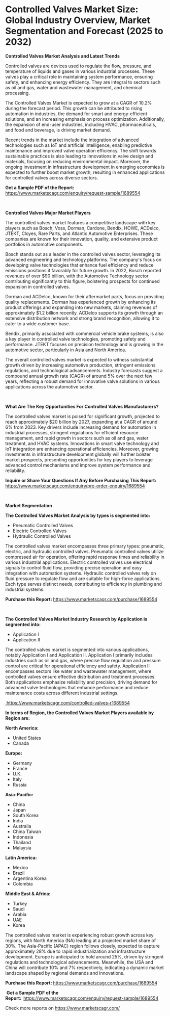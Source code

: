 <p><h1>Controlled Valves Market Size: Global Industry Overview, Market Segmentation and Forecast (2025 to 2032)</h1></p><p><strong>Controlled Valves Market Analysis and Latest Trends</strong></p>
<p><p>Controlled valves are devices used to regulate the flow, pressure, and temperature of liquids and gases in various industrial processes. These valves play a critical role in maintaining system performance, ensuring safety, and enhancing energy efficiency. They are integral to sectors such as oil and gas, water and wastewater management, and chemical processing.</p><p>The Controlled Valves Market is expected to grow at a CAGR of 10.2% during the forecast period. This growth can be attributed to rising automation in industries, the demand for smart and energy-efficient solutions, and an increasing emphasis on process optimization. Additionally, the expansion of end-user industries, including HVAC, pharmaceuticals, and food and beverage, is driving market demand. </p><p>Recent trends in the market include the integration of advanced technologies such as IoT and artificial intelligence, enabling predictive maintenance and improved valve operation efficiency. The shift towards sustainable practices is also leading to innovations in valve design and materials, focusing on reducing environmental impact. Moreover, the ongoing investment in infrastructure development in emerging economies is expected to further boost market growth, resulting in enhanced applications for controlled valves across diverse sectors.</p></p>
<p><strong>Get a Sample PDF of the Report:&nbsp;</strong> <a href="https://www.marketscagr.com/enquiry/request-sample/1689554?utm_campaign=1889&utm_medium=2&utm_source=Github&utm_content=ia&utm_term=07012025&utm_id=controlled-valves">https://www.marketscagr.com/enquiry/request-sample/1689554</a></p>
<p>&nbsp;</p>
<p><strong>Controlled Valves Major Market Players</strong></p>
<p><p>The controlled valves market features a competitive landscape with key players such as Bosch, Voss, Dorman, Cardone, Bendix, HOWE, ACDelco, JTEKT, Cloyes, Rare Parts, and Atlantic Automotive Enterprises. These companies are known for their innovation, quality, and extensive product portfolios in automotive components.</p><p>Bosch stands out as a leader in the controlled valves sector, leveraging its advanced engineering and technology platforms. The company's focus on developing valve technologies that enhance fuel efficiency and reduce emissions positions it favorably for future growth. In 2022, Bosch reported revenues of over $90 billion, with the Automotive Technology sector contributing significantly to this figure, bolstering prospects for continued expansion in controlled valves.</p><p>Dorman and ACDelco, known for their aftermarket parts, focus on providing quality replacements. Dorman has experienced growth by enhancing its product offerings and expanding into new markets, claiming revenues of approximately $1.2 billion recently. ACDelco supports its growth through an extensive distribution network and strong brand recognition, allowing it to cater to a wide customer base.</p><p>Bendix, primarily associated with commercial vehicle brake systems, is also a key player in controlled valve technologies, promoting safety and performance. JTEKT focuses on precision technology and is growing in the automotive sector, particularly in Asia and North America.</p><p>The overall controlled valves market is expected to witness substantial growth driven by increasing automotive production, stringent emissions regulations, and technological advancements. Industry forecasts suggest a compound annual growth rate (CAGR) of around 5% over the next few years, reflecting a robust demand for innovative valve solutions in various applications across the automotive sector.</p></p>
<p>&nbsp;</p>
<p><strong>What Are The Key Opportunities For Controlled Valves Manufacturers?</strong></p>
<p><p>The controlled valves market is poised for significant growth, projected to reach approximately $20 billion by 2027, expanding at a CAGR of around 6% from 2023. Key drivers include increasing demand for automation in industrial processes, stringent regulations for efficient resource management, and rapid growth in sectors such as oil and gas, water treatment, and HVAC systems. Innovations in smart valve technology and IoT integration are enhancing operational efficiencies. Moreover, growing investments in infrastructure development globally will further bolster market prospects, presenting opportunities for key players to leverage advanced control mechanisms and improve system performance and reliability.</p></p>
<p><strong>Inquire or Share Your Questions If Any Before Purchasing This Report:</strong> <a href="https://www.marketscagr.com/enquiry/pre-order-enquiry/1689554?utm_campaign=1889&utm_medium=2&utm_source=Github&utm_content=ia&utm_term=07012025&utm_id=controlled-valves">https://www.marketscagr.com/enquiry/pre-order-enquiry/1689554</a></p>
<p>&nbsp;</p>
<p><strong>Market Segmentation</strong></p>
<p><strong>The Controlled Valves Market Analysis by types is segmented into:</strong></p>
<p><ul><li>Pneumatic Controlled Valves</li><li>Electric Controlled Valves</li><li>Hydraulic Controlled Valves</li></ul></p>
<p><p>The controlled valves market encompasses three primary types: pneumatic, electric, and hydraulic controlled valves. Pneumatic controlled valves utilize compressed air for operation, offering rapid response times and reliability in various industrial applications. Electric controlled valves use electrical signals to control fluid flow, providing precise operation and easy integration with automation systems. Hydraulic controlled valves rely on fluid pressure to regulate flow and are suitable for high-force applications. Each type serves distinct needs, contributing to efficiency in plumbing and industrial systems.</p></p>
<p><strong>Purchase this Report:&nbsp;</strong><a href="https://www.marketscagr.com/purchase/1689554?utm_campaign=1889&utm_medium=2&utm_source=Github&utm_content=ia&utm_term=07012025&utm_id=controlled-valves">https://www.marketscagr.com/purchase/1689554</a></p>
<p>&nbsp;</p>
<p><strong>The Controlled Valves Market Industry Research by Application is segmented into:</strong></p>
<p><ul><li>Application I</li><li>Application II</li></ul></p>
<p><p>The controlled valves market is segmented into various applications, notably Application I and Application II. Application I primarily includes industries such as oil and gas, where precise flow regulation and pressure control are critical for operational efficiency and safety. Application II encompasses sectors like water and wastewater management, where controlled valves ensure effective distribution and treatment processes. Both applications emphasize reliability and precision, driving demand for advanced valve technologies that enhance performance and reduce maintenance costs across different industrial settings.</p></p>
<p><a href="https://www.marketscagr.com/controlled-valves-r1689554?utm_campaign=1889&utm_medium=2&utm_source=Github&utm_content=ia&utm_term=07012025&utm_id=controlled-valves">&nbsp;https://www.marketscagr.com/controlled-valves-r1689554</a></p>
<p><strong>In terms of Region, the Controlled Valves Market Players available by Region are:</strong></p>
<p>
    <p> <strong> North America: </strong>
        <ul>
            <li>United States</li>
            <li>Canada</li>
        </ul>
        </p> 
    <p> <strong> Europe: </strong>
        <ul>
            <li>Germany</li>
            <li>France</li>
            <li>U.K.</li>
            <li>Italy</li>
            <li>Russia</li>
        </ul>
        </p> 
    <p> <strong> Asia-Pacific: </strong>
        <ul>
            <li>China</li>
            <li>Japan</li>
            <li>South Korea</li>
            <li>India</li>
            <li>Australia</li>
            <li>China Taiwan</li>
            <li>Indonesia</li>
            <li>Thailand</li>
            <li>Malaysia</li>
        </ul>
        </p> 
    <p> <strong> Latin America: </strong>
        <ul>
            <li>Mexico</li>
            <li>Brazil</li>
            <li>Argentina Korea</li>
            <li>Colombia</li>
        </ul>
        </p> 
    <p> <strong> Middle East & Africa: </strong>
        <ul>
            <li>Turkey</li>
            <li>Saudi</li>
            <li>Arabia</li>
            <li>UAE</li>
            <li>Korea</li>
        </ul>
    </p>
    </p>
<p><p>The controlled valves market is experiencing robust growth across key regions, with North America (NA) leading at a projected market share of 30%. The Asia-Pacific (APAC) region follows closely, expected to capture approximately 28% due to rapid industrialization and infrastructure development. Europe is anticipated to hold around 25%, driven by stringent regulations and technological advancements. Meanwhile, the USA and China will contribute 10% and 7% respectively, indicating a dynamic market landscape shaped by regional demands and innovations.</p></p>
<p><strong>Purchase this Report: </strong><a href="https://www.marketscagr.com/purchase/1689554?utm_campaign=1889&utm_medium=2&utm_source=Github&utm_content=ia&utm_term=07012025&utm_id=controlled-valves">https://www.marketscagr.com/purchase/1689554</a></p>
<p>&nbsp;<strong>Get a Sample PDF of the Report:&nbsp;&nbsp;</strong><a href="https://www.marketscagr.com/enquiry/request-sample/1689554?utm_campaign=1889&utm_medium=2&utm_source=Github&utm_content=ia&utm_term=07012025&utm_id=controlled-valves">https://www.marketscagr.com/enquiry/request-sample/1689554</a></p>
<p><strong></strong></p>
<p>Check more reports on <a href="https://www.marketscagr.com/?utm_campaign=1889&utm_medium=2&utm_source=Github&utm_content=ia&utm_term=07012025&utm_id=controlled-valves">https://www.marketscagr.com/</a></p>
